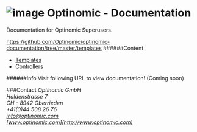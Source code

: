 ![image](http://www.ottiger.org/optinomic_logo/optinomic_logo_medium.png)
Optinomic - Documentation
=========================

Documentation for Optinomic Superusers.    


https://github.com/Optinomic/optinomic-documentation/tree/master/templates
######Content
- [Templates](https://github.com/Optinomic/optinomic-documentation/tree/master/templates)
- [Controllers](https://github.com/Optinomic/optinomic-documentation/tree/master/controller)


######Info
Visit following URL to view documentation! (Coming soon)



###Contact
*Optinomic GmbH*   
*Haldenstrasse 7*     
*CH - 8942 Oberrieden*     
*+41(0)44 508 26 76*    
*info@optinomic.com*   
*[www.optinomic.com](http://www.optinomic.com)*     


